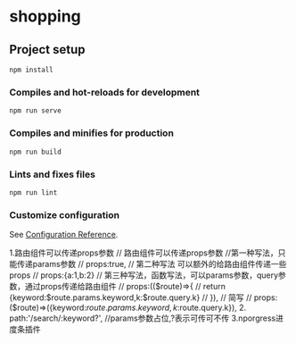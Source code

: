 # shopping

## Project setup
```
npm install
```

### Compiles and hot-reloads for development
```
npm run serve
```

### Compiles and minifies for production
```
npm run build
```

### Lints and fixes files
```
npm run lint
```

### Customize configuration
See [Configuration Reference](https://cli.vuejs.org/config/).

1.路由组件可以传递props参数
 // 路由组件可以传递props参数
            //第一种写法，只能传递params参数
            // props:true, 
            // 第二种写法 可以额外的给路由组件传递一些props
            // props:{a:1,b:2}
            // 第三种写法，函数写法，可以params参数，query参数，通过props传递给路由组件
            // props:(($route)=>{
            //     return {keyword:$route.params.keyword,k:$route.query.k}
            // }),
            // 简写
            // props:($route)=>({keyword:$route.params.keyword,k:$route.query.k}),
2. path:'/search/:keyword?',
             //params参数占位,?表示可传可不传
3.nporgress进度条插件